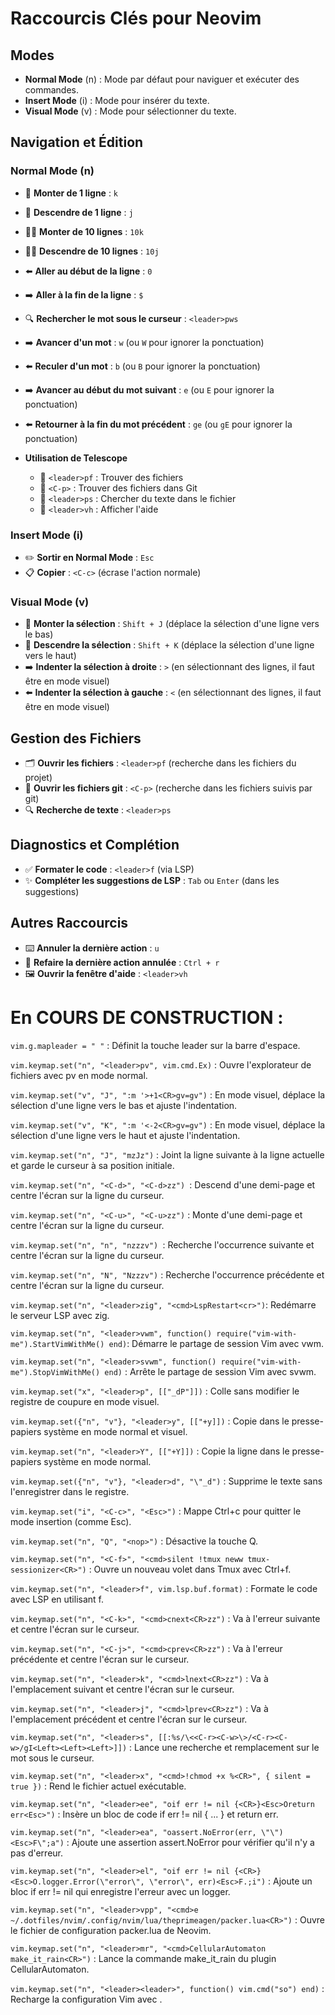 # Raccourcis Clés pour Neovim

## Modes
- **Normal Mode** (n) : Mode par défaut pour naviguer et exécuter des commandes.
- **Insert Mode** (i) : Mode pour insérer du texte.
- **Visual Mode** (v) : Mode pour sélectionner du texte.

## Navigation et Édition
### Normal Mode (n)
- 🔼 **Monter de 1 ligne** : `k`
- 🔽 **Descendre de 1 ligne** : `j`
- 🔼🔼 **Monter de 10 lignes** : `10k`
- 🔽🔽 **Descendre de 10 lignes** : `10j`
- ⬅️ **Aller au début de la ligne** : `0`
- ➡️ **Aller à la fin de la ligne** : `$`
- 🔍 **Rechercher le mot sous le curseur** : `<leader>pws`
- ➡️ **Avancer d'un mot** : `w` (ou `W` pour ignorer la ponctuation)
- ⬅️ **Reculer d'un mot** : `b` (ou `B` pour ignorer la ponctuation)
- ➡️ **Avancer au début du mot suivant** : `e` (ou `E` pour ignorer la ponctuation)
- ⬅️ **Retourner à la fin du mot précédent** : `ge` (ou `gE` pour ignorer la ponctuation)

- **Utilisation de Telescope**
  - 🔎 `<leader>pf` : Trouver des fichiers
  - 🔎 `<C-p>` : Trouver des fichiers dans Git
  - 🔎 `<leader>ps` : Chercher du texte dans le fichier
  - 🔎 `<leader>vh` : Afficher l'aide



### Insert Mode (i)
- ✏️ **Sortir en Normal Mode** : `Esc`
- 📋 **Copier** : `<C-c>` (écrase l'action normale)

### Visual Mode (v)
- 🔼 **Monter la sélection** : `Shift + J` (déplace la sélection d'une ligne vers le bas)
- 🔽 **Descendre la sélection** : `Shift + K` (déplace la sélection d'une ligne vers le haut)
- ➡️ **Indenter la sélection à droite** : `>` (en sélectionnant des lignes, il faut être en mode visuel)
- ⬅️ **Indenter la sélection à gauche** : `<` (en sélectionnant des lignes, il faut être en mode visuel)

## Gestion des Fichiers
- 🗂️ **Ouvrir les fichiers** : `<leader>pf` (recherche dans les fichiers du projet)
- 📂 **Ouvrir les fichiers git** : `<C-p>` (recherche dans les fichiers suivis par git)
- 🔍 **Recherche de texte** : `<leader>ps`

## Diagnostics et Complétion
- ✅ **Formater le code** : `<leader>f` (via LSP)
- ✨ **Compléter les suggestions de LSP** : `Tab` ou `Enter` (dans les suggestions)

## Autres Raccourcis
- ⌨️ **Annuler la dernière action** : `u`
- 🔄 **Refaire la dernière action annulée** : `Ctrl + r`
- 🖼️ **Ouvrir la fenêtre d'aide** : `<leader>vh`



# En COURS DE CONSTRUCTION :

`vim.g.mapleader = " "` : Définit la touche leader sur la barre d'espace.

`vim.keymap.set("n", "<leader>pv", vim.cmd.Ex)` : Ouvre l'explorateur de fichiers avec <leader>pv en mode normal.

`vim.keymap.set("v", "J", ":m '>+1<CR>gv=gv")` : En mode visuel, déplace la sélection d'une ligne vers le bas et ajuste l'indentation.

`vim.keymap.set("v", "K", ":m '<-2<CR>gv=gv")` : En mode visuel, déplace la sélection d'une ligne vers le haut et ajuste l'indentation.

`vim.keymap.set("n", "J", "mzJz")` : Joint la ligne suivante à la ligne actuelle et garde le curseur à sa position initiale.

`vim.keymap.set("n", "<C-d>", "<C-d>zz") `: Descend d'une demi-page et centre l'écran sur la ligne du curseur.

`vim.keymap.set("n", "<C-u>", "<C-u>zz")` : Monte d'une demi-page et centre l'écran sur la ligne du curseur.

`vim.keymap.set("n", "n", "nzzzv") `: Recherche l'occurrence suivante et centre l'écran sur la ligne du curseur.

`vim.keymap.set("n", "N", "Nzzzv")` : Recherche l'occurrence précédente et centre l'écran sur la ligne du curseur.

`vim.keymap.set("n", "<leader>zig", "<cmd>LspRestart<cr>")`: Redémarre le serveur LSP avec <leader>zig.

`vim.keymap.set("n", "<leader>vwm", function() require("vim-with-me").StartVimWithMe() end)`: Démarre le partage de session Vim avec <leader>vwm.

`vim.keymap.set("n", "<leader>svwm", function() require("vim-with-me").StopVimWithMe() end)` : Arrête le partage de session Vim avec <leader>svwm.

`vim.keymap.set("x", "<leader>p", [["_dP"]])` : Colle sans modifier le registre de coupure en mode visuel.

`vim.keymap.set({"n", "v"}, "<leader>y", [["+y]])` : Copie dans le presse-papiers système en mode normal et visuel.

`vim.keymap.set("n", "<leader>Y", [["+Y]])` : Copie la ligne dans le presse-papiers système en mode normal.

`vim.keymap.set({"n", "v"}, "<leader>d", "\"_d")` : Supprime le texte sans l'enregistrer dans le registre.

`vim.keymap.set("i", "<C-c>", "<Esc>")` : Mappe Ctrl+c pour quitter le mode insertion (comme Esc).

`vim.keymap.set("n", "Q", "<nop>")` : Désactive la touche Q.

`vim.keymap.set("n", "<C-f>", "<cmd>silent !tmux neww tmux-sessionizer<CR>")` : Ouvre un nouveau volet dans Tmux avec Ctrl+f.

`vim.keymap.set("n", "<leader>f", vim.lsp.buf.format)` : Formate le code avec LSP en utilisant <leader>f.

`vim.keymap.set("n", "<C-k>", "<cmd>cnext<CR>zz")` : Va à l'erreur suivante et centre l'écran sur le curseur.

`vim.keymap.set("n", "<C-j>", "<cmd>cprev<CR>zz")` : Va à l'erreur précédente et centre l'écran sur le curseur.

`vim.keymap.set("n", "<leader>k", "<cmd>lnext<CR>zz")` : Va à l'emplacement suivant et centre l'écran sur le curseur.

`vim.keymap.set("n", "<leader>j", "<cmd>lprev<CR>zz")` : Va à l'emplacement précédent et centre l'écran sur le curseur.

`vim.keymap.set("n", "<leader>s", [[:%s/\<<C-r><C-w>\>/<C-r><C-w>/gI<Left><Left><Left>]])` : Lance une recherche et remplacement sur le mot sous le curseur.

`vim.keymap.set("n", "<leader>x", "<cmd>!chmod +x %<CR>", { silent = true })` : Rend le fichier actuel exécutable.

`vim.keymap.set("n", "<leader>ee", "oif err != nil {<CR>}<Esc>Oreturn err<Esc>")` : Insère un bloc de code if err != nil { ... } et return err.

`vim.keymap.set("n", "<leader>ea", "oassert.NoError(err, \"\")<Esc>F\";a")` : Ajoute une assertion assert.NoError pour vérifier qu'il n'y a pas d'erreur.

`vim.keymap.set("n", "<leader>el", "oif err != nil {<CR>}<Esc>O.logger.Error(\"error\", \"error\", err)<Esc>F.;i")` : Ajoute un bloc if err != nil qui enregistre l'erreur avec un logger.

`vim.keymap.set("n", "<leader>vpp", "<cmd>e ~/.dotfiles/nvim/.config/nvim/lua/theprimeagen/packer.lua<CR>")` : Ouvre le fichier de configuration packer.lua de Neovim.

`vim.keymap.set("n", "<leader>mr", "<cmd>CellularAutomaton make_it_rain<CR>")` : Lance la commande make_it_rain du plugin CellularAutomaton.

`vim.keymap.set("n", "<leader><leader>", function() vim.cmd("so") end)` : Recharge la configuration Vim avec <leader><leader>.
